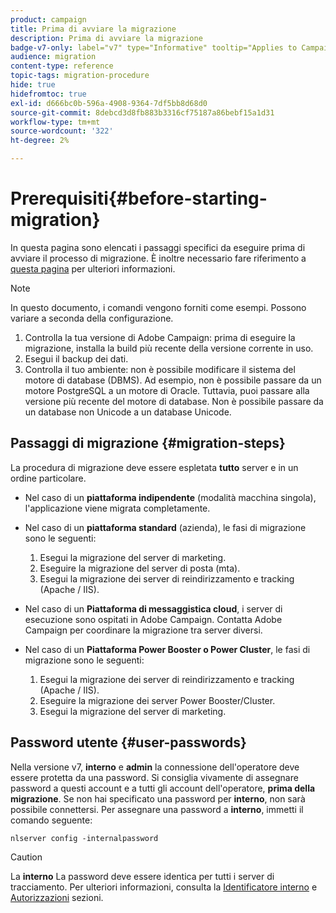 ```yaml
---
product: campaign
title: Prima di avviare la migrazione
description: Prima di avviare la migrazione
badge-v7-only: label="v7" type="Informative" tooltip="Applies to Campaign Classic v7 only"
audience: migration
content-type: reference
topic-tags: migration-procedure
hide: true
hidefromtoc: true
exl-id: d666bc0b-596a-4908-9364-7df5bb8d68d0
source-git-commit: 8debcd3d8fb883b3316cf75187a86bebf15a1d31
workflow-type: tm+mt
source-wordcount: '322'
ht-degree: 2%

---
```


# Prerequisiti{#before-starting-migration}



In questa pagina sono elencati i passaggi specifici da eseguire prima di avviare il processo di migrazione. È inoltre necessario fare riferimento a [questa pagina](about-migration.md) per ulteriori informazioni.

>[!NOTE]
>
>In questo documento, i comandi vengono forniti come esempi. Possono variare a seconda della configurazione.

1. Controlla la tua versione di Adobe Campaign: prima di eseguire la migrazione, installa la build più recente della versione corrente in uso.
1. Esegui il backup dei dati.
1. Controlla il tuo ambiente: non è possibile modificare il sistema del motore di database (DBMS). Ad esempio, non è possibile passare da un motore PostgreSQL a un motore di Oracle. Tuttavia, puoi passare alla versione più recente del motore di database. Non è possibile passare da un database non Unicode a un database Unicode.

## Passaggi di migrazione {#migration-steps}

La procedura di migrazione deve essere espletata **tutto** server e in un ordine particolare.

* Nel caso di un **piattaforma indipendente** (modalità macchina singola), l&#39;applicazione viene migrata completamente.
* Nel caso di un **piattaforma standard** (azienda), le fasi di migrazione sono le seguenti:

   1. Esegui la migrazione del server di marketing.
   1. Eseguire la migrazione del server di posta (mta).
   1. Esegui la migrazione dei server di reindirizzamento e tracking (Apache / IIS).

* Nel caso di un **Piattaforma di messaggistica cloud**, i server di esecuzione sono ospitati in Adobe Campaign. Contatta Adobe Campaign per coordinare la migrazione tra server diversi.
* Nel caso di un **Piattaforma Power Booster o Power Cluster**, le fasi di migrazione sono le seguenti:

   1. Esegui la migrazione dei server di reindirizzamento e tracking (Apache / IIS).
   1. Eseguire la migrazione dei server Power Booster/Cluster.
   1. Esegui la migrazione del server di marketing.

## Password utente {#user-passwords}

Nella versione v7, **interno** e **admin** la connessione dell&#39;operatore deve essere protetta da una password. Si consiglia vivamente di assegnare password a questi account e a tutti gli account dell&#39;operatore, **prima della migrazione**. Se non hai specificato una password per **interno**, non sarà possibile connettersi. Per assegnare una password a **interno**, immetti il comando seguente:

```
nlserver config -internalpassword
```

>[!CAUTION]
>
>La **interno** La password deve essere identica per tutti i server di tracciamento. Per ulteriori informazioni, consulta la [Identificatore interno](../../installation/using/configuring-campaign-server.md#internal-identifier) e [Autorizzazioni](../../platform/using/access-management.md) sezioni.
